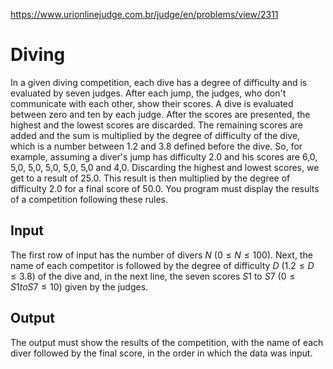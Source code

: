 https://www.urionlinejudge.com.br/judge/en/problems/view/2311

# Diving

In a given diving competition, each dive has a degree of difficulty and is
evaluated by seven judges. After each jump, the judges, who don't communicate
with each other, show their scores. A dive is evaluated between zero and ten
by each judge. After the scores are presented, the highest and the lowest
scores are discarded. The remaining scores are added and the sum is multiplied
by the degree of difficulty of the dive, which is a number between 1.2 and 3.8
defined before the dive. So, for example, assuming a diver's jump has
difficulty 2.0 and his scores are 6,0, 5,0, 5,0, 5,0, 5,0, 5,0 and 4,0.
Discarding the highest and lowest scores, we get to a result of 25.0. This
result is then multiplied by the degree of difficulty 2.0 for a final score of
50.0. You program must display the results of a competition following these
rules.

## Input

The first row of input has the number of divers $N$ ($0 \leq N \leq 100$).
Next, the name of each competitor is followed by the degree of difficulty $D$
($1.2 \leq D \leq 3.8$) of the dive and, in the next line, the seven scores
$S1$ to $S7$ ($0 \leq S1 to S7 \leq 10$) given by the judges.

## Output

The output must show the results of the competition, with the name of each
diver followed by the final score, in the order in which the data was input.
